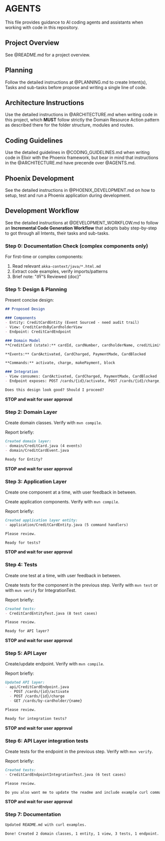# AGENTS

This file provides guidance to AI coding agents and assistants when working with code in this repository.

## Project Overview

See @README.md for a project overview.

## Planning

Follow the detailed instructions at @PLANNING.md to create Intent(s), Tasks and sub-tasks before propose and writing a single line of code.

## Architecture Instructions

Use the detailed instructions in @ARCHITECTURE.md when writing code in this project, which **MUST** follow strictly the Domain Resource Action pattern as described there for the folder structure, modules and routes.

## Coding Guidelines

Use the detailed guidelines in @CODING_GUIDELINES.md when writing code in Elixir with the Phoenix framework, but bear in mind that instructions in the @ARCHITECTURE.md have precende over @AGENTS.md.

## Phoenix Development

See the detailed instructions in @PHOENIX_DEVELOPMENT.md on how to setup, test and run a Phoenix application during development.

## Development Workflow

See the detailed instructions at @DEVELOPMENT_WORKFLOW.md to follow an **Incremental Code Generation Workflow** that adopts baby step-by-step to got through all Intents, their tasks and sub-tasks.


### Step 0: Documentation Check (complex components only)

For first-time or complex components:
1. Read relevant `akka-context/java/*.html.md`
2. Extract code examples, verify imports/patterns
3. Brief note: "ðŸ“š Reviewed {doc}"

### Step 1: Design & Planning

Present concise design:
```markdown
## Proposed Design

### Components
- Entity: CreditCardEntity (Event Sourced - need audit trail)
- View: CreditCardsByCardholderView
- Endpoint: CreditCardEndpoint

### Domain Model
**CreditCard (state):** cardId, cardNumber, cardholderName, creditLimit, currentBalance, active

**Events:** CardActivated, CardCharged, PaymentMade, CardBlocked

**Commands:** activate, charge, makePayment, block

### Integration
- View consumes: CardActivated, CardCharged, PaymentMade, CardBlocked
- Endpoint exposes: POST /cards/{id}/activate, POST /cards/{id}/charge, GET /cards/by-cardholder/{name}

Does this design look good? Should I proceed?
```

**STOP and wait for user approval**

### Step 2: Domain Layer

Create domain classes. Verify with `mvn compile`.

Report briefly:
```markdown
Created domain layer:
- domain/CreditCard.java (4 events)
- domain/CreditCardEvent.java

Ready for Entity?
```

**STOP and wait for user approval**

### Step 3: Application Layer

Create one component at a time, with user feedback in between.

Create application components. Verify with `mvn compile`.

Report briefly:
```markdown
Created application layer entity:
- application/CreditCardEntity.java (5 command handlers)

Please review.

Ready for tests?
```

**STOP and wait for user approval**

### Step 4: Tests

Create one test at a time, with user feedback in between.

Create tests for the component in the previous step. Verify with `mvn test` or with `mvn verify` for IntegrationTest.

Report briefly:
```markdown
Created tests:
- CreditCardEntityTest.java (8 test cases)

Please review.

Ready for API layer?
```

**STOP and wait for user approval**

### Step 5: API Layer

Create/update endpoint. Verify with `mvn compile`.

Report briefly:
```markdown
Updated API layer:
- api/CreditCardEndpoint.java
  - POST /cards/{id}/activate
  - POST /cards/{id}/charge
  - GET /cards/by-cardholder/{name}

Please review.

Ready for integration tests?
```

**STOP and wait for user approval**

### Step 6: API Layer integration tests

Create tests for the endpoint in the previous step. Verify with `mvn verify`.

Report briefly:
```markdown
Created tests:
- CreditCardEndpointIntegrationTest.java (6 test cases)

Please review.

Do you also want me to update the readme and include example curl commands of the endpoint?
```

**STOP and wait for user approval**

### Step 7: Documentation

```markdown
Updated README.md with curl examples.

Done! Created 2 domain classes, 1 entity, 1 view, 3 tests, 1 endpoint.
```

